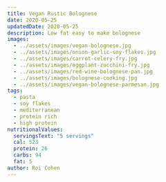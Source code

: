 ```yaml
---
title: Vegan Rustic Bolognese
date: 2020-05-25
updatedDate: 2020-05-25
description: Low fat easy to make bolognese
images:
  - ../assets/images/vegan-bolognese.jpg
  - ../assets/images/onion-garlic-soy-flakes.jpg
  - ../assets/images/carrot-celery-fry.jpg
  - ../assets/images/eggplant-zucchini-fry.jpg
  - ../assets/images/red-wine-bolognese-pan.jpg
  - ../assets/images/bolognese-cooking.jpg
  - ../assets/images/vegan-bolognese-parmesan.jpg
tags:
  - pasta
  - soy flakes
  - mediterranean
  - protein rich
  - high protein
nutritionalValues:
  servingsText: "5 servings"
  cal: 523
  protein: 26
  carbs: 94
  fat: 5
author: Roi Cohen
---
```


<PrintView fileName="vegan-rustic-bolognese"/>
